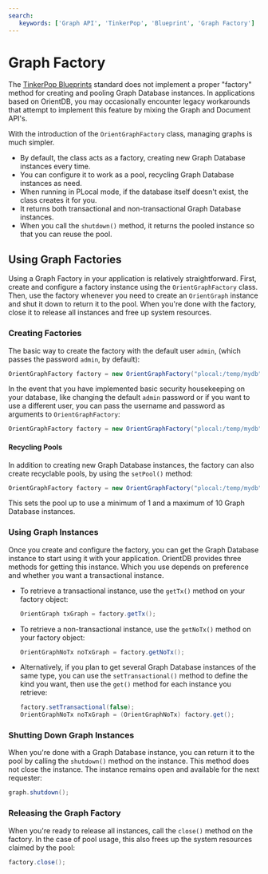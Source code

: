 ```yaml
---
search:
   keywords: ['Graph API', 'TinkerPop', 'Blueprint', 'Graph Factory']
---
```


# Graph Factory

The [TinkerPop Blueprints](https://github.com/tinkerpop/blueprints/wiki) standard does not implement a proper "factory" method for creating and pooling Graph Database instances.  In applications based on OrientDB, you may occasionally encounter legacy workarounds that attempt to implement this feature by mixing the Graph and Document API's.

With the introduction of the `OrientGraphFactory` class, managing graphs is much simpler.

- By default, the class acts as a factory, creating new Graph Database instances every time.
- You can configure it to work as a pool, recycling Graph Database instances as need.
- When running in PLocal mode, if the database itself doesn't exist, the class creates it for you.
- It returns both transactional and non-transactional Graph Database instances.
- When you call the `shutdown()` method, it returns the pooled instance so that you can reuse the pool.

## Using Graph Factories

Using a Graph Factory in your application is relatively straightforward.  First, create and configure a factory instance using the `OrientGraphFactory` class.  Then, use the factory whenever you need to create an `OrientGraph` instance and shut it down to return it to the pool.  When you're done with the factory, close it to release all instances and free up system resources.


### Creating Factories

The basic way to create the factory with the default user `admin`, (which passes the password `admin`, by default): 

```java
OrientGraphFactory factory = new OrientGraphFactory("plocal:/temp/mydb");
```

In the event that you have implemented basic security housekeeping on your database, like changing the default `admin` password or if you want to use a different user, you can pass the username and password as arguments to `OrientGraphFactory`:

```java
OrientGraphFactory factory = new OrientGraphFactory("plocal:/temp/mydb", "jayminer", "amigarocks");
```

#### Recycling Pools

In addition to creating new Graph Database instances, the factory can also create recyclable pools, by using the `setPool()` method:

```java
OrientGraphFactory factory = new OrientGraphFactory("plocal:/temp/mydb").setupPool(1, 10);
```

This sets the pool up to use a minimum of 1 and a maximum of 10 Graph Database instances.

### Using Graph Instances

Once you create and configure the factory, you can get the Graph Database instance to start using it with your application.  OrientDB provides three methods for getting this instance.  Which you use depends on preference and whether you want a transactional instance.

- To retrieve a transactional instance, use the `getTx()` method on your factory object:

  ```java
  OrientGraph txGraph = factory.getTx();
  ```
  
- To retrieve a non-transactional instance, use the `getNoTx()` method on your factory object:

  ```java
  OrientGraphNoTx noTxGraph = factory.getNoTx();
  ```
- Alternatively, if you plan to get several Graph Database instances of the same type, you can use the `setTransactional()` method to define the kind you want, then use the `get()` method for each instance you retrieve:

  ```java
  factory.setTransactional(false);
  OrientGraphNoTx noTxGraph = (OrientGraphNoTx) factory.get();
  ```

### Shutting Down Graph Instances

When you're done with a Graph Database instance, you can return it to the pool by calling the `shutdown()` method on the instance.  This method does not close the instance.  The instance remains open and available for the next requester:
 
```java
graph.shutdown();
```

### Releasing the Graph Factory

When you're ready to release all instances, call the `close()` method on the factory.  In the case of pool usage, this also frees up the system resources claimed by the pool:

```java
factory.close();
```



